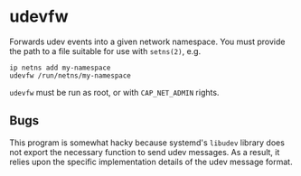 # udevfw

Forwards udev events into a given network namespace. You must provide the path
to a file suitable for use with `setns(2)`, e.g.

    ip netns add my-namespace
    udevfw /run/netns/my-namespace

`udevfw` must be run as root, or with `CAP_NET_ADMIN` rights.

## Bugs

This program is somewhat hacky because systemd's `libudev` library does not
export the necessary function to send udev messages. As a result, it relies
upon the specific implementation details of the udev message format.

